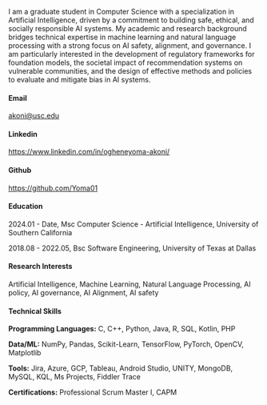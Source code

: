 I am a graduate student in Computer Science with a specialization in Artificial Intelligence, driven by a commitment to building safe, ethical, and socially responsible AI systems. My academic and research background bridges technical expertise in machine learning and natural language processing with a strong focus on AI safety, alignment, and governance. I am particularly interested in the development of regulatory frameworks for foundation models, the societal impact of recommendation systems on vulnerable communities, and the design of effective methods and policies to evaluate and mitigate bias in AI systems.

#### Email
akoni@usc.edu

#### Linkedin
https://www.linkedin.com/in/ogheneyoma-akoni/

#### Github
https://github.com/Yoma01

#### Education
2024.01 - Date, Msc Computer Science - Artificial Intelligence, University of Southern California

2018.08 - 2022.05, Bsc Software Engineering, University of Texas at Dallas

#### Research Interests
Artificial Intelligence, Machine Learning, Natural Language Processing, AI policy, AI governance, AI Alignment, AI safety

#### Technical Skills
**Programming Languages:** C, C++, Python, Java, R, SQL, Kotlin, PHP  

**Data/ML:** NumPy, Pandas, Scikit-Learn, TensorFlow, PyTorch, OpenCV, Matplotlib

**Tools:** Jira, Azure, GCP, Tableau, Android Studio, UNITY, MongoDB, MySQL, KQL, Ms Projects, Fiddler Trace

**Certifications:** Professional Scrum Master I, CAPM
